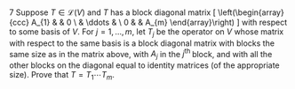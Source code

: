 7 Suppose $T \in \mathcal{L}(V)$ and $T$ has a block diagonal matrix
\[
\left(\begin{array}{ccc}
A_{1} & & 0 \\
& \ddots & \\
0 & & A_{m}
\end{array}\right)
\]
with respect to some basis of $V$. For $j=1, \ldots, m$, let $T_{j}$ be the operator on $V$ whose matrix with respect to the same basis is a block diagonal matrix with blocks the same size as in the matrix above, with $A_{j}$ in the $j^{\text {th }}$ block, and with all the other blocks on the diagonal equal to identity matrices (of the appropriate size). Prove that $T=T_{1} \cdots T_{m}$.
